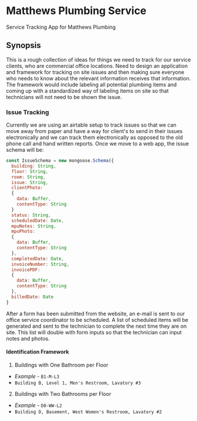 # Matthews Plumbing Service
Service Tracking App for Matthews Plumbing

## Synopsis
This is a rough collection of ideas for things we need to track for our service clients, who are commercial office locations. Need to design an application and framework for tracking on site issues and then making sure everyone who needs to know about the relevant information receives that information. The framework would include labeling all potential plumbing items and coming up with a standardized way of labeling items on site so that technicians will not need to be shown the issue.

### Issue Tracking
Currently we are using an airtable setup to track issues so that we can move away from paper and have a way for client's to send in their issues electronically and we can track them electronically as opposed to the old phone call and hand written reports. Once we move to a web app, the issue schema will be:

```js
const IssueSchema = new mongoose.Schema({
  building: String,
  floor: String,
  room: String,
  issue: String,
  clientPhoto: 
  {
    data: Buffer,
    contentType: String
  }
  status: String,
  scheduledDate: Date,
  mpuNotes: String,
  mpuPhoto:
  {
    data: Buffer,
    contentType: String
  },
  completedDate: Date,
  invoiceNumber: String,
  invoicePDF:
  {  
    data: Buffer,
    contentType: String
  },
  billedDate: Date
}
```

After a form has been submitted from the website, an e-mail is sent to our office service coordinator to be scheduled. A list of scheduled items will be generated and sent to the technician to complete the next time they are on site. This list will double with form inputs so that the technician can input notes and photos.

#### Identification Framework
1. Buildings with One Bathroom per Floor  
  - *Example* - `B1-M-L3`   
  - `Building B, Level 1, Men's Restroom, Lavatory #3`
2. Buildings with Two Bathrooms per Floor  
  - *Example* - `D0-WW-L2`  
  - `Building D, Basement, West Women's Restroom, Lavatory #2`
